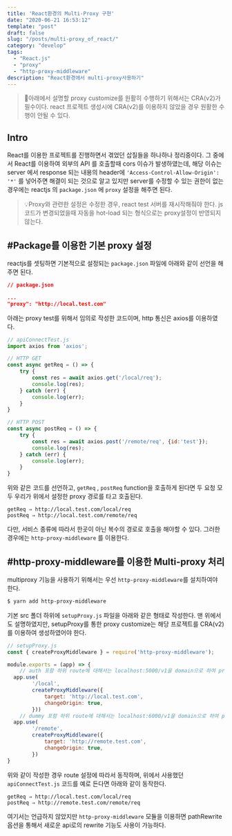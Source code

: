 ```yaml
---
title: 'React환경의 Multi-Proxy 구현'
date: "2020-06-21 16:53:12"
template: "post"
draft: false
slug: "/posts/multi-proxy_of_react/"
category: "develop"
tags:
  - "React.js"
  - "proxy"
  - "http-proxy-middleware"
description: "React환경에서 multi-proxy사용하기"
---
```


> 🚨아래에서 설명할 proxy customize를 원활히 수행하기 위해서는 CRA(v2)가 필수이다. react 프로젝트 생성시에 CRA(v2)를 이용하지 않았을 경우 원활한 수행이 안될 수 있다.

## Intro
React를 이용한 프로젝트를 진행하면서 겪었던 삽질들을 하나하나 정리중이다. 그 중에서 React를 이용하여 외부의 API 를 호출할때 cors 이슈가 발생하였는데, 해당 이슈는 server 에서 response 되는 내용의 header에 `'Access-Control-Allow-Origin': '*'` 를 넣어주면 해결이 되는 것으로 알고 있지만 server를 수정할 수 있는 권한이 없는 경우에는 reactjs 의 `package.json` 에 `proxy` 설정을 해주면 된다.

> 💡Proxy와 관련한 설정은 수정한 경우, react test 서버를 재시작해줘야 한다. js 코드가 변경되었을때 자동을 hot-load 되는 형식으로는 proxy설정이 반영되지 않는다.


## #Package를 이용한 기본 proxy 설정

reactjs를 셋팅하면 기본적으로 설정되는 `package.json` 파일에 아래와 같이 선언을 해주면 된다.

```json
// package.json

...
"proxy": "http://local.test.com"
```

아래는 proxy test를 위해서 임의로 작성한 코드이며, http 통신은 axios를 이용하였다.

```jsx {numberLines}
// apiConnectTest.js
import axios from 'axios';

// HTTP GET
const async getReq = () => {
	try {
		const res =	await axios.get('/local/req');
		console.log(res);
	} catch (err) {
		console.log(err);
	}	  
}

// HTTP POST
const async postReq = () => {
	try {
		const res =	await axios.post('/remote/req', {id:'test'});
		console.log(res);
	} catch (err) {
		console.log(err);
	}	  
}
```

위와 같은 코드를 선언하고, `getReq` , `postReq` function을 호출하게 된다면 두 요청 모두 우리가 위에서 설정한 proxy 경로를 타고 호출된다. 

```
getReq ⇒ http://local.test.com/local/req
postReq ⇒ http://local.test.com/remote/req
```

다만, 서비스 종류에 따라서 한곳이 아닌 복수의 경로로 호출을 해야할 수 있다. 그러한 경우에는 `http-proxy-middleware` 를 이용한다.


## #http-proxy-middleware를 이용한 Multi-proxy 처리

multiproxy 기능을 사용하기 위해서는 우선 `http-proxy-middleware`를 설치하여야 한다.

```bash
$ yarn add http-proxy-middleware
```

기본 src 폴더 하위에 `setupProxy.js` 파일을 아래와 같은 형태로 작성한다. 맨 위에서도 설명하였지만, setupProxy를 통한 proxy customize는 해당 프로젝트를 CRA(v2)를 이용하여 생성하였어야 한다.

```jsx
// setupProxy.js
const { createProxyMiddleware } = require('http-proxy-middleware');

module.exports = (app) => {
	// auth 포함 하위 route에 대해서는 localhost:5000/v1을 domain으로 하여 proxy설정
  app.use(
		'/local', 
		createProxyMiddleware({ 
			target: 'http://local.test.com',
			changeOrigin: true,
		}))
	// dummy 포함 하위 route에 대해서는 localhost:6000/v1을 domain으로 하여 proxy설정
  app.use(
		'/remote',
		createProxyMiddleware({
			target: 'http://remote.test.com',
			changeOrigin: true,
		})
}
```

위와 같이 작성한 경우 route 설정에 따라서 동작하며, 위에서 사용했던 `apiConnectTest.js` 코드를 예로 든다면 아래와 같이 동작한다.

```
getReq ⇒ http://local.test.com/local/req
postReq ⇒ http://remote.test.com/remote/req
```

여기서는 언급하지 않았지만  `http-proxy-middleware` 모듈을 이용하면 pathRewrite 옵션을 통해서 새로운 api로의 rewrite 기능도 사용이 가능하다.